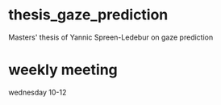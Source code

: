 # thesis_gaze_prediction
Masters' thesis of Yannic Spreen-Ledebur on gaze prediction


# weekly meeting
wednesday 10-12
